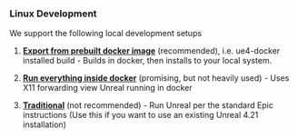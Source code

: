 ### Linux Development

We support the following local development setups

1. **[Export from prebuilt docker image](/docs/development/linux/ue4docker-export.md)** (recommended), i.e. ue4-docker installed build - Builds in docker, then installs to your local system.

2. **[Run everything inside docker](/docs/development/linux/run-in-docker.md)** (promising, but not heavily used) -  Uses X11 forwarding view Unreal running in docker

3. **[Traditional](/docs/development/linux/traditional-install.md)** (not recommended) - Run Unreal per the standard Epic instructions (Use this if you want to use an existing Unreal 4.21 installation)
